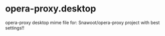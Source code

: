 # opera-proxy.desktop
opera-proxy desktop mime file for: Snawoot/opera-proxy project with best settings!!
